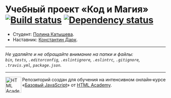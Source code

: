 # Учебный проект «Код и Магия» [![Build status][travis-image]][travis-url] [![Dependency status][dependency-image]][dependency-url]

* Студент: [Полина Катышева](https://up.htmlacademy.ru/javascript/8/user/262423).
* Наставник: [Константин Дарк](https://htmlacademy.ru/profile/id353169).

---

_Не удаляйте и не обращайте внимание на папки и файлы:_<br>
_`bin`, `tests`, `.editorconfig`, `.eslintignore`, `.eslintrc`, `.gitignore`, `.travis.yml`, `package.json`._

---

<a href="https://htmlacademy.ru/intensive/javascript"><img align="left" width="50" height="50" title="HTML Academy" src="https://up.htmlacademy.ru/static/img/intensive/javascript/logo-for-github.svg"></a>

Репозиторий создан для обучения на интенсивном онлайн‑курсе «[Базовый JavaScript](https://htmlacademy.ru/intensive/javascript)» от [HTML Academy](https://htmlacademy.ru).

[travis-image]: https://travis-ci.org/htmlacademy-javascript/262423-code-and-magick.svg?branch=master
[travis-url]: https://travis-ci.org/htmlacademy-javascript/262423-code-and-magick
[dependency-image]: https://david-dm.org/htmlacademy-javascript/262423-code-and-magick.svg?style=flat-square
[dependency-url]: https://david-dm.org/htmlacademy-javascript/262423-code-and-magick
